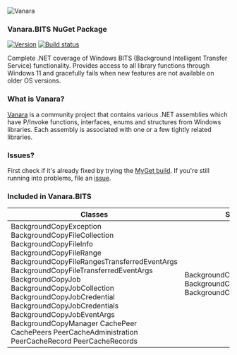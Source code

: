 ﻿![Vanara](https://raw.githubusercontent.com/dahall/Vanara/master/docs/icons/VanaraHeading.png)
### **Vanara.BITS NuGet Package**
[![Version](https://img.shields.io/nuget/v/Vanara.BITS?label=NuGet&style=flat-square)](https://github.com/dahall/Vanara/releases)
[![Build status](https://github.com/dahall/Vanara/actions/workflows/cibuild.yml/badge.svg?branch=master)](https://github.com/dahall/Vanara/actions/workflows/cibuild.yml)

Complete .NET coverage of Windows BITS (Background Intelligent Transfer Service) functionality. Provides access to all library functions through Windows 11 and gracefully fails when new features are not available on older OS versions.

### **What is Vanara?**

[Vanara](https://github.com/dahall/Vanara) is a community project that contains various .NET assemblies which have P/Invoke functions, interfaces, enums and structures from Windows libraries. Each assembly is associated with one or a few tightly related libraries.

### **Issues?**

First check if it's already fixed by trying the [MyGet build](https://www.myget.org/feed/Packages/vanara).
If you're still running into problems, file an [issue](https://github.com/dahall/Vanara/issues).

### **Included in Vanara.BITS**

Classes | Structures | Enumerations
--- | --- | ---
BackgroundCopyException BackgroundCopyFileCollection BackgroundCopyFileInfo BackgroundCopyFileRange BackgroundCopyFileRangesTransferredEventArgs BackgroundCopyFileTransferredEventArgs BackgroundCopyJob BackgroundCopyJobCollection BackgroundCopyJobCredential BackgroundCopyJobCredentials BackgroundCopyJobEventArgs BackgroundCopyManager CachePeer CachePeers PeerCacheAdministration PeerCacheRecord PeerCacheRecords  | BackgroundCopyFileRange BackgroundCopyJobProgress BackgroundCopyJobReplyProgress                | BackgroundCopyACLFlags BackgroundCopyCost BackgroundCopyErrorContext BackgroundCopyJobCredentialScheme BackgroundCopyJobCredentialTarget BackgroundCopyJobEnablePeerCaching BackgroundCopyJobNotify BackgroundCopyJobPriority BackgroundCopyJobSecurity BackgroundCopyJobState BackgroundCopyJobType PeerCaching      
